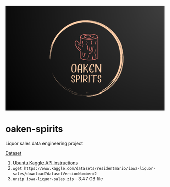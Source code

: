 ![Oaken Spirirts Logo](images/oaken-spirits-logo.png)
# oaken-spirits
Liquor sales data engineering project

[Dataset](https://www.kaggle.com/datasets/residentmario/iowa-liquor-sales)

1. [Ubuntu Kaggle API instructions](https://www.endtoend.ai/tutorial/how-to-download-kaggle-datasets-on-ubuntu/)
1. `wget https://www.kaggle.com/datasets/residentmario/iowa-liquor-sales/download?datasetVersionNumber=2`
1. `unzip iowa-liquor-sales.zip` - 3.47 GB file

